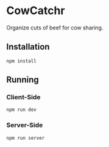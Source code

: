 # CowCatchr

Organize cuts of beef for cow sharing.

## Installation

```
npm install
```

## Running

### Client-Side

```
npm run dev
```

### Server-Side

```
npm run server
```

